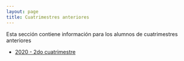 ```yaml
---
layout: page
title: Cuatrimestres anteriores
---
```


Esta sección contiene información para los alumnos de cuatrimestres anteriores

- [2020 - 2do cuatrimestre](cuatrimestres-anteriores/2020-2c/)
